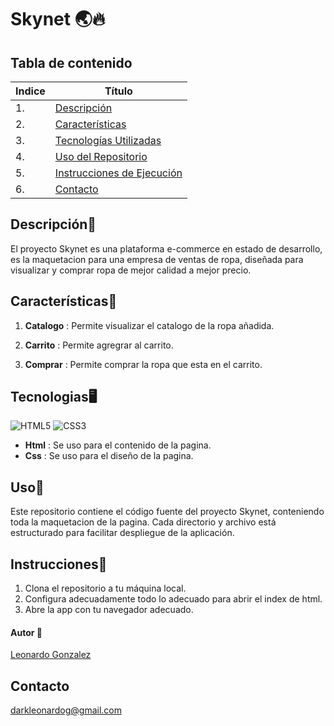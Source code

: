 # Skynet 🌏🔥

## Tabla de contenido
| Indice | Título  |
|--|--|
| 1. | [Descripción](#Descripcion) |
| 2. | [Características](#Características) |
| 3. | [Tecnologías Utilizadas](#Tecnologias) |
| 4. | [Uso del Repositorio](#Uso) |
| 5. | [Instrucciones de Ejecución](#Instrucciones) |
| 6. | [Contacto](#Contacto) |

## Descripción🚀

El proyecto Skynet es una plataforma e-commerce en estado de desarrollo, es la maquetacion para una empresa de ventas de ropa, diseñada para visualizar y comprar ropa de mejor calidad a mejor precio.

## Características🧮

1. **Catalogo** : Permite visualizar el catalogo de la ropa añadida.
  
2. **Carrito** : Permite agregrar al carrito.

3. **Comprar** : Permite comprar la ropa que esta en el carrito.


## Tecnologias🖥️ 

![HTML5](https://img.shields.io/badge/html5-%23E34F26.svg?style=for-the-badge&logo=html5&logoColor=white) ![CSS3](https://img.shields.io/badge/css3-%231572B6.svg?style=for-the-badge&logo=css3&logoColor=white)

- **Html** : Se uso para el contenido de la pagina.
- **Css** : Se uso para el diseño de la pagina.

## Uso📝

Este repositorio contiene el código fuente del proyecto Skynet, conteniendo toda la maquetacion de la pagina. Cada directorio y archivo está estructurado para facilitar despliegue de la aplicación.

## Instrucciones📐

1. Clona el repositorio a tu máquina local. 
2. Configura adecuadamente todo lo adecuado para abrir el index de html.
3. Abre la app con tu navegador adecuado.

#### Autor 👤

[Leonardo Gonzalez](https://github.com/DLeonardoG)

## Contacto

darkleonardog@gmail.com
